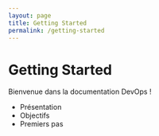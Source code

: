 ```yaml
---
layout: page
title: Getting Started
permalink: /getting-started
---
```


# Getting Started

Bienvenue dans la documentation DevOps !

- Présentation
- Objectifs
- Premiers pas